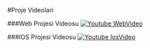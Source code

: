 #Proje Videolari

###Web Projesi Videosu
[![Youtube WebVideo](https://img.youtube.com/vi/5I21zfsOnpM/0.jpg)](https://www.youtube.com/watch?v=5I21zfsOnpM)

###IOS Projesi Videosu
[![Youtube IosVideo](https://img.youtube.com/vi/gWOH6aCiVyI/0.jpg)](https://www.youtube.com/watch?v=gWOH6aCiVyI)
